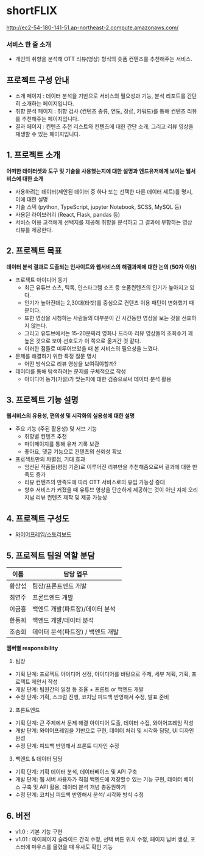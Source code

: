 # shortFLIX
http://ec2-54-180-141-51.ap-northeast-2.compute.amazonaws.com/

### 서비스 한 줄 소개

- 개인의 취향을 분석해 OTT 리뷰(영상) 형식의 숏폼 컨텐츠를 추천해주는 서비스.

## 프로젝트 구성 안내

- 소개 페이지 : 데이터 분석을 기반으로 서비스의 필요성과 기능, 분석 리포트를 간단히 소개하는 페이지입니다.
- 취향 분석 페이지 : 취향 검사 (컨텐츠 종류, 연도, 장르, 키워드)를 통해 컨텐츠 리뷰를 추천해주는 페이지입니다.
- 결과 페이지 : 컨텐츠 추천 리스트와 컨텐츠에 대한 간단 소개, 그리고 리뷰 영상을 재생할 수 있는 페이지입니다.

## 1. 프로젝트 소개

**어떠한 데이터셋와 도구 및 기술을 사용했는지에 대한 설명과 엔드유저에게 보이는 웹서비스에 대한 소개**

- 사용하려는 데이터(제안된 데이터 중 하나 또는 선택한 다른 데이터 세트)를 명시, 이에 대한 설명
- 기술 스택 (python, TypeScript, jupyter Notebook, SCSS, MySQL 등)
- 사용된 라이브러리 (React, Flask, pandas 등)
- 서비스 이용 고객에게 선택지를 제공해 취향을 분석하고 그 결과에 부합하는 영상 리뷰를 제공한다.

## 2. 프로젝트 목표

**데이터 분석 결과로 도출되는 인사이트와 웹서비스의 해결과제에 대한 논의 (50자 이상)**

- 프로젝트 아이디어 동기
  - 최근 유튜브 쇼츠, 틱톡, 인스타그램 쇼츠 등 숏폼컨텐츠의 인기가 높아지고 있다.
  - 인기가 높아진데는 2,30대(타겟)를 중심으로 컨텐츠 이용 패턴이 변화했기 때문이다.
  - 또한 영상을 시청하는 사람들의 대부분이 긴 시간동안 영상을 보는 것을 선호하지 않는다.
  - 그리고 유튜브에서는 15-20분짜리 영화나 드라마 리뷰 영상들의 조회수가 꽤 높은 것으로 보아 선호도가 이 쪽으로 옮겨간 것 같다.
  - 이러한 점들로 미루어보았을 때 본 서비스의 필요성을 느꼈다.
- 문제를 해결하기 위한 특정 질문 명시
  - 어떤 방식으로 리뷰 영상을 보여줘야할까?
- 데이터를 통해 탐색하려는 문제를 구체적으로 작성
  - 아이디어 동기(가설)가 맞는지에 대한 검증으로써 데이터 분석 활용

## 3. 프로젝트 기능 설명

**웹서비스의 유용성, 편의성 및 시각화의 실용성에 대한 설명**

- 주요 기능 (주된 활용성) 및 서브 기능
  - 취향별 컨텐츠 추천 
  - 마이페이지를 통해 유저 기록 보관
  - 좋아요, 댓글 기능으로 컨텐츠의 신뢰성 확보
- 프로젝트만의 차별점, 기대 효과
  - 엄선된 작품들(평점 기준)로 이루어진 리뷰만을 추천해줌으로써 결과에 대한 만족도 증가
  - 리뷰 컨텐츠의 만족도에 따라 OTT 서비스로의 유입 가능성 증대
  - 향후 서비스가 커졌을 때 유튜브 영상을 단순하게 제공하는 것이 아닌 자체 오리지널 리뷰 컨텐츠 제작 및 제공 가능성

## 4. 프로젝트 구성도

- [와이어프레임/스토리보드](https://www.figma.com/file/KpHOKvokLh9OOdjy8uM3ct/%EC%99%80%EC%9D%B4%EC%96%B4%ED%94%84%EB%A0%88%EC%9E%84?node-id=0%3A394)

## 5. 프로젝트 팀원 역할 분담

| 이름   | 담당 업무                         |
| ------ | --------------------------------- |
| 황상섭 | 팀장/프론트엔드 개발              |
| 최연주 | 프론트엔드 개발                   |
| 이금홍 | 백엔드 개발(파트장)/데이터 분석   |
| 한동희 | 백엔드 개발/데이터 분석           |
| 조승희 | 데이터 분석(파트장) / 백엔드 개발 |

**멤버별 responsibility**

1. 팀장

- 기획 단계: 프로젝트 아이디어 선정, 아이디어를 바탕으로 주제, 세부 계획, 기획, 프로젝트 제안서 작성
- 개발 단계: 팀원간의 일정 등 조율 + 프론트 or 백엔드 개발
- 수정 단계: 기획, 스크럼 진행, 코치님 피드백 반영해서 수정, 발표 준비

2. 프론트엔드

- 기획 단계: 큰 주제에서 문제 해결 아이디어 도출, 데이터 수집, 와이어프레임 작성
- 개발 단계: 와이어프레임을 기반으로 구현, 데이터 처리 및 시각화 담당, UI 디자인 완성
- 수정 단계: 피드백 반영해서 프론트 디자인 수정

3.  백엔드 & 데이터 담당

- 기획 단계: 기획 데이터 분석, 데이터베이스 및 API 구축
- 개발 단계: 웹 서버 사용자가 직접 백엔드에 저장할수 있는 기능 구현, 데이터 베이스 구축 및 API 활용, 데이터 분석 개념 총동원하기
- 수정 단계: 코치님 피드백 반영해서 분석/ 시각화 방식 수정

## 6. 버전

- v1.0 : 기본 기능 구현
- v1.01 : 마이페이지 슬라이드 간격 수정, 선택 버튼 위치 수정, 페이지 넘버 생성, 포스터에 마우스를 올렸을 때 유사도 확인 기능
